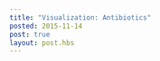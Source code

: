 ```yaml
---
title: "Visualization: Antibiotics"
posted: 2015-11-14
post: true
layout: post.hbs
---
```

<style>
    svg {
      font: 10px sans-serif;
    }

    .page-content .post {
      width: 100%;
    }

    .background path {
      fill: none;
      stroke: none;
      stroke-width: 20px;
      pointer-events: stroke;
    }

    .foreground path {
      fill: none;
      stroke-width: 1.5px;
      stroke-opacity: .75;
    }

    .axis .title {
      font-size: 11px;
      font-weight: bold;
      text-transform: uppercase;
    }

    .axis line,
    .axis path {
      fill: none;
      stroke: #000;
      shape-rendering: crispEdges;
    }

    .label {
      -webkit-transition: fill 125ms linear;
    }

    .active .label:not(.inactive) {
      font-weight: bold;
    }

    .label.inactive {
      fill: #ccc;
    }

    .foreground path.inactive {
      stroke-opacity: .25;
      stroke-width: 1px;
    }

    .x {
      font-weight: bold;
    }

    .back{
      position: absolute;
      bottom: 0
    }

    .hide{
      display: none;
  }
    </style>

<div class="antibiotics"></div>
<script type="text/javascript" src="{{assets}}/js/d3/antibiotics.js"></script>
